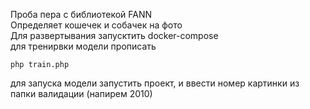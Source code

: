Проба пера с библиотекой FANN<br>
Определяет кошечек и собачек на фото<br>
Для развертывания запусктить docker-compose<br>
для тренирвки модели прописать
```
php train.php
```
для запуска модели запустить проект, и ввести номер картинки из папки валидации (напирем 2010)

